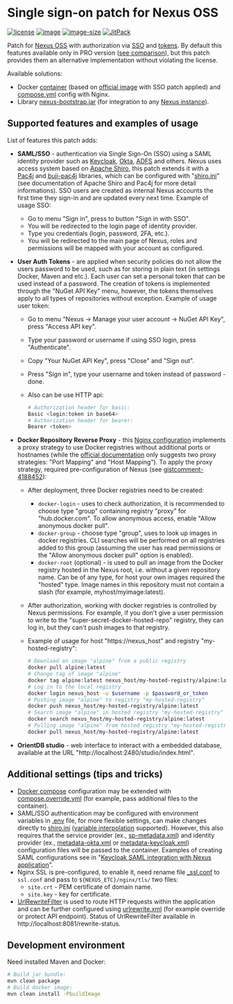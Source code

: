 # Single sign-on patch for Nexus OSS

[![license](https://img.shields.io/badge/license-EPL1-brightgreen.svg)](https://github.com/a-langer/nexus-sso/blob/main/LICENSE "License of source code")
[![image](https://ghcr-badge.herokuapp.com/a-langer/nexus-sso/latest_tag?trim=major&label=latest)][0]
[![image-size](https://ghcr-badge.herokuapp.com/a-langer/nexus-sso/size)][0]
[![JitPack](https://jitpack.io/v/a-langer/nexus-sso.svg)][1]

Patch for [Nexus OSS][2] with authorization via [SSO][9] and [tokens][10]. By default this features available only in PRO version ([see comparison][5]), but this patch provides them an alternative implementation without violating the license.

Available solutions:

* Docker [container][0] (based on [official image][3] with SSO patch applied) and [compose.yml](./compose.yml) config with Nginx.
* Library [nexus-bootstrap.jar][1] (for integration to any [Nexus instance][4]).

## Supported features and examples of usage

List of features this patch adds:

* **SAML/SSO** - authentication via Single Sign-On (SSO) using a SAML identity provider such as [Keycloak][12], [Okta][13], [ADFS][14] and others. Nexus uses access system based on [Apache Shiro][6], this patch extends it with a [Pac4j][8] and [buji-pac4j][7] libraries, which can be configured with "[shiro.ini](./etc/sso/shiro.ini)" (see documentation of Apache Shiro and Pac4j for more detail informations). SSO users are created as internal Nexus accounts the first time they sign-in and are updated every next time. Example of usage SSO:
  * Go to menu "Sign in", press to button "Sign in with SSO".
  * You will be redirected to the login page of identity provider.
  * Type you credentials (login, password, 2FA, etc.).
  * You will be redirected to the main page of Nexus, roles and permissions will be mapped with your account as configured.
* **User Auth Tokens** - are applied when security policies do not allow the users password to be used, such as for storing in plain text (in settings Docker, Maven and etc.). Each user can set a personal token that can be used instead of a password. The creation of tokens is implemented through the "NuGet API Key" menu, however, the tokens themselves apply to all types of repositories without exception. Example of usage user token:
  * Go to menu "Nexus -> Manage your user account -> NuGet API Key", press "Access API key".
  * Type your password or username if using SSO login, press "Authenticate".
  * Copy "Your NuGet API Key", press "Close" and "Sign out".
  * Press "Sign in", type your username and token instead of password - done.
  * Also can be use HTTP api:

    ```bash
    # Authorization header for basic:
    Basic <login:token in base64> 
    # Authorization header for bearer:
    Bearer <token>
    ```

* **Docker Repository Reverse Proxy** - this [Nginx configuration](./etc/nginx/docker_location.conf) implements a proxy strategy to use Docker registries without additional ports or hostnames (while the [official documentation][11] only suggests two proxy strategies: "Port Mapping" and "Host Mapping"). To apply the proxy strategy, required pre-configuration of Nexus (see [gistcomment-4188452][18]):
  * After deployment, three Docker registries need to be created:
    * `docker-login` - uses to check authorization, it is recommended to choose type "group" containing registry "proxy" for "hub.docker.com". To allow anonymous access, enable "Allow anonymous docker pull".
    * `docker-group` - choose type "group", uses to look up images in docker registries. CLI searches will be performed on all registries added to this group (assuming the user has read permissions or the "Allow anonymous docker pull" option is enabled).
    * `docker-root` (optional) - is used to pull an image from the Docker registry hosted in the Nexus root, i.e. without a given repository name. Can be of any type, for host your own images required the "hosted" type. Image names in this repository must not contain a slash (for example, myhost/myimage:latest).
  * After authorization, working with docker registries is controlled by Nexus permissions. For example, if you don't give a user permission to write to the "super-secret-docker-hosted-repo" registry, they can log in, but they can't push images to that registry.
  * Example of usage for host "https://nexus_host" and registry "my-hosted-registry":
  
    ```bash
    # Download an image "alpine" from a public registry
    docker pull alpine:latest
    # Change tag of image "alpine"
    docker tag alpine:latest nexus_host/my-hosted-registry/alpine:latest
    # Log in to the local registry
    docker login nexus_host -u $username -p $password_or_token
    # Pushing image "alpine" to registry "my-hosted-registry"
    docker push nexus_host/my-hosted-registry/alpine:latest
    # Search image "alpine" in hosted registry "my-hosted-registry"
    docker search nexus_host/my-hosted-registry/alpine:latest
    # Pulling image "alpine" from hosted registry "my-hosted-registry"
    docker pull nexus_host/my-hosted-registry/alpine:latest
    ```

* **OrientDB studio** - web interface to interact with a embedded database, available at the URL "http://localhost:2480/studio/index.html".

## Additional settings (tips and tricks)

* [Docker compose](./compose.yml) configuration may be extended with [compose.override.yml](./_compose.override.yml) (for example, pass additional files to the container).
* SAML/SSO authentication may be configured with environment variables in [.env](./.env) file, for more flexible settings, can make changes directly to [shiro.ini](./etc/sso/shiro.ini) ([variable interpolation][16] supported). However, this also requires that the service provider (ex., [sp-metadata.xml](./etc/sso/sp-metadata.xml)) and identity provider (ex., [metadata-okta.xml](./etc/sso/metadata.xml) or [metadata-keycloak.xml](./etc/sso/metadata-keycloak.xml)) configuration files will be passed to the container. Examples of creating SAML configurations see in "[Keycloak SAML integration with Nexus application][15]".
* Nginx SSL is pre-configured, to enable it, need rename file [_ssl.conf](./etc/nginx/_ssl.conf) to `ssl.conf` and pass to `${NEXUS_ETC}/nginx/tls/` two files:
  * `site.crt` - PEM certificate of domain name.
  * `site.key` - key for certificate.
* [UrlRewriteFilter][17] is used to route HTTP requests within the application and can be further configured using [urlrewrite.xml](./etc/sso/urlrewrite.xml) (for example override or protect API endpoint). Status of UrlRewriteFilter available in http://localhost:8081/rewrite-status.

## Development environment

Need installed Maven and Docker:

```bash
# Build jar bundle:
mvn clean package
# Build docker image:
mvn clean install -PbuildImage
```

[0]: https://github.com/a-langer/nexus-sso/pkgs/container/nexus-sso "Docker image with SSO patch applied"
[1]: https://jitpack.io/#a-langer/nexus-sso "Maven repository for builds from source code"
[2]: https://github.com/sonatype/nexus-public "Source code of Nexus OSS"
[3]: https://github.com/sonatype/docker-nexus3 "Docker image Nexus OSS"
[4]: https://help.sonatype.com/repomanager3/product-information/download "Download Nexus OSS"
[5]: https://www.sonatype.com/products/repository-oss-vs-pro-features "Nexus OSS vs Nexus PRO"
[6]: https://shiro.apache.org/web.html "Shiro security framework"
[7]: https://github.com/bujiio/buji-pac4j "Bridge from Pac4j to Shiro"
[8]: https://www.pac4j.org/docs/clients/saml.html "Pac4j security framework"
[9]: https://help.sonatype.com/repomanager3/nexus-repository-administration/user-authentication/saml "Nexus PRO SAML"
[10]: https://help.sonatype.com/repomanager3/nexus-repository-administration/user-authentication/security-setup-with-user-tokens "Nexus PRO tokens"
[11]: https://help.sonatype.com/repomanager3/nexus-repository-administration/formats/docker-registry/docker-repository-reverse-proxy-strategies "Docker reverse proxy"
[12]: https://www.keycloak.org/docs/latest/server_admin/#assembly-managing-clients_server_administration_guide "Keycloak SAML"
[13]: https://developer.okta.com/docs/concepts/saml/#enabling-saml-for-everyone-vs-a-subset-of-users "Okta SAML"
[14]: https://docs.microsoft.com/en-us/power-apps/maker/portals/configure/configure-saml2-settings "ADFS SAML"
[15]: https://support.sonatype.com/hc/en-us/articles/1500000976522-Keycloak-SAML-integration-with-Nexus-Applications "Keycloak-SAML + Nexus"
[16]: https://commons.apache.org/proper/commons-configuration/userguide/howto_basicfeatures.html "Variable interpolation"
[17]: https://tuckey.org/urlrewrite/manual/4.0/index.html "Url Rewrite Filter"
[18]: https://gist.github.com/abdennour/74c5de79e57a47f3351217d674238da8?permalink_comment_id=4188452#gistcomment-4188452 "Nginx for Docker registry"